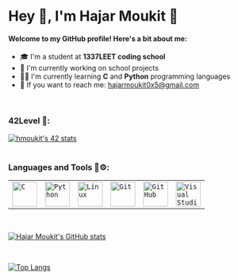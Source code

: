# Hey 👋, I'm Hajar Moukit 🤗 

<p><h4>Welcome to my GitHub profile! Here's a bit about me:</h4>

- 🎓 I'm a student at **1337LEET coding school**
- 💼 I'm currently working on school projects
- 👩‍💻 I'm currently learning **C** and **Python** programming languages
- 📧 If you want to reach me: hajarmoukit0x5@gmail.com<br>
<br>

### 42Level 🎲:
  <a href="https://github.com/oakoudad/badge42"><img src="https://badge.mediaplus.ma/greenbinary/hmoukit" alt="hmoukit's 42 stats" /></a><br>
<br>

### Languages and Tools 🔧⚙️:
<div >
	<table>
		<tr>
			<td><code><img width="50" src="https://user-images.githubusercontent.com/25181517/192106070-46255bcf-65e6-4c6b-a296-bf8d0d8fb2a7.png" alt="C" title="C"/></code></td>
			<td><code><img width="50" src="https://user-images.githubusercontent.com/25181517/183423507-c056a6f9-1ba8-4312-a350-19bcbc5a8697.png" alt="Python" title="Python"/></code></td>
			<td><code><img width="50" src="https://github.com/marwin1991/profile-technology-icons/assets/76662862/2481dc48-be6b-4ebb-9e8c-3b957efe69fa" alt="Linux" title="Linux"/></code></td>
			<td><code><img width="50" src="https://user-images.githubusercontent.com/25181517/192108372-f71d70ac-7ae6-4c0d-8395-51d8870c2ef0.png" alt="Git" title="Git"/></code></td>
			<td><code><img width="50" src="https://user-images.githubusercontent.com/25181517/192108374-8da61ba1-99ec-41d7-80b8-fb2f7c0a4948.png" alt="GitHub" title="GitHub"/></code></td>
			<td><code><img width="50" src="https://user-images.githubusercontent.com/25181517/192108891-d86b6220-e232-423a-bf5f-90903e6887c3.png" alt="Visual Studio Code" title="Visual Studio Code"/></code></td>
		</tr>
	</table>
</div>
<br>

[![Hajar Moukit's GitHub stats](https://github-readme-stats.vercel.app/api/top-langs?username=luna0x5&hide=html,scss,stylus,blade,jupyter%20notebook,python,css,shell,batchfile,dockerfile,typescript&theme=dark&show_icons=true)](https://github.com/luna0x5)

<br>

[![Top Langs](https://github-readme-stats.vercel.app/api?username=luna0x5&theme=dark&show_icons=true)](https://github.com/luna0x5)
</p>
